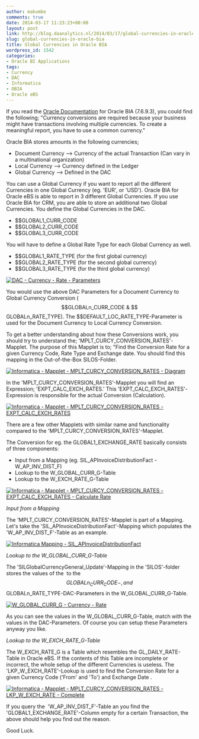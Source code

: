 ```yaml
---
author: makumbe
comments: true
date: 2014-03-17 11:23:23+00:00
layout: post
link: http://blog.daanalytics.nl/2014/03/17/global-currencies-in-oracle-bia/
slug: global-currencies-in-oracle-bia
title: Global Currencies in Oracle BIA
wordpress_id: 1542
categories:
- Oracle BI Applications
tags:
- Currency
- DAC
- Informatica
- OBIA
- Oracle eBS
---
```


If you read the [Oracle Documentation](http://docs.oracle.com/cd/E20490_01/bia.7963/e19039/anyimp_oracle_apps.htm#BABJJJHF) for Oracle BIA (7.6.9.3), you could find the following; "Currency conversions are required because your business might have transactions involving multiple currencies. To create a meaningful report, you have to use a common currency."

Oracle BIA stores amounts in the following currencies;

- Document Currency --> Currency of the actual Transaction (Can vary in a multinational organization)
- Local Currency --> Currency defined in the Ledger
- Global Currency --> Defined in the DAC

You can use a Global Currency if you want to report all the different Currencies in one Global Currency (eg. 'EUR', or 'USD'). Oracle BIA for Oracle eBS is able to report in 3 different Global Currencies. If you use Oracle BIA for CRM, you are able to store an additional two Global Currencies. You define the Global Currencies in the DAC.

- $$GLOBAL1_CURR_CODE
- $$GLOBAL2_CURR_CODE
- $$GLOBAL3_CURR_CODE

You will have to define a Global Rate Type for each Global Currency as well.

- $$GLOBAL1_RATE_TYPE (for the first global currency)
- $$GLOBAL2_RATE_TYPE (for the second global currency)
- $$GLOBAL3_RATE_TYPE (for the third global currency)

[![DAC - Currency - Rate - Parameters](http://obibb.files.wordpress.com/2014/03/dac-currency-rate-parameters.png?w=300)](http://obibb.files.wordpress.com/2014/03/dac-currency-rate-parameters.png)

You would use the above DAC Parameters for a Document Currency to Global Currency Conversion ($$GLOBALn_CURR_CODE & $$GLOBALn_RATE_TYPE). The $$DEFAULT_LOC_RATE_TYPE-Parameter is used for the Document Currency to Local Currency Conversion.

To get a better understanding about how these Conversions work, you should try to understand the; 'MPLT_CURCY_CONVERSION_RATES'-Mapplet. The purpose of this Mapplet is to; "Find the Conversion Rate for a given Currency Code, Rate Type and Exchange date. You should find this mapping in the Out-of-the-Box SILOS-Folder.

[![Informatica - Mapplet - MPLT_CURCY_CONVERSION_RATES - Diagram](http://obibb.files.wordpress.com/2014/03/informatica-mapplet-mplt_curcy_conversion_rates-lkp_w_exch_rate-diagram.png?w=300)](http://obibb.files.wordpress.com/2014/03/informatica-mapplet-mplt_curcy_conversion_rates-lkp_w_exch_rate-diagram.png)

In the 'MPLT_CURCY_CONVERSION_RATES'-Mapplet you will find an Expression; 'EXPT_CALC_EXCH_RATES.' This 'EXPT_CALC_EXCH_RATES'-Expression is responsible for the actual Conversion (Calculation).

[![Informatica - Mapplet - MPLT_CURCY_CONVERSION_RATES - EXPT_CALC_EXCH_RATES](http://obibb.files.wordpress.com/2014/03/informatica-mapplet-mplt_curcy_conversion_rates-expt_calc_exch_rates.png?w=300)](http://obibb.files.wordpress.com/2014/03/informatica-mapplet-mplt_curcy_conversion_rates-expt_calc_exch_rates.png)

There are a few other Mapplets with similar name and functionality compared to the 'MPLT_CURCY_CONVERSION_RATES'-Mapplet.

The Conversion for eg. the GLOBAL1_EXCHANGE_RATE basically consists of three components:

- Input from a Mapping (eg. SIL_APInvoiceDistributionFact - W_AP_INV_DIST_F)
- Lookup to the W_GLOBAL_CURR_G-Table
- Lookup to the W_EXCH_RATE_G-Table

[![Informatica - Mapplet - MPLT_CURCY_CONVERSION_RATES - EXPT_CALC_EXCH_RATES - Calculate Rate](http://obibb.files.wordpress.com/2014/03/informatica-mapplet-mplt_curcy_conversion_rates-expt_calc_exch_rates-calculate-rate.png?w=300)](http://obibb.files.wordpress.com/2014/03/informatica-mapplet-mplt_curcy_conversion_rates-expt_calc_exch_rates-calculate-rate.png)

_Input from a Mapping_

The 'MPLT_CURCY_CONVERSION_RATES'-Mapplet is part of a Mapping. Let's take the 'SIL_APInvoiceDistributionFact'-Mapping which populates the 'W_AP_INV_DIST_F'-Table as an example.

[![Informatica Mapping - SIL_APInvoiceDistributionFact](http://obibb.files.wordpress.com/2014/03/informatica-mapping-sil_apinvoicedistributionfact.png?w=300)](http://obibb.files.wordpress.com/2014/03/informatica-mapping-sil_apinvoicedistributionfact.png)

_Lookup to the W_GLOBAL_CURR_G-Table_

The 'SILGlobalCurrencyGeneral_Update'-Mapping in the 'SILOS'-folder stores the values of the  to the $$GLOBALn_CURR_CODE-, and $$GLOBALn_RATE_TYPE-DAC-Parameters in the W_GLOBAL_CURR_G-Table.

[![W_GLOBAL_CURR_G - Currency - Rate](http://obibb.files.wordpress.com/2014/03/w_global_curr_g-currency-rate.png?w=300)](http://obibb.files.wordpress.com/2014/03/w_global_curr_g-currency-rate.png)

As you can see the values in the W_GLOBAL_CURR_G-Table, match with the values in the DAC-Parameters. Of course you can setup these Parameters anyway you like.

_Lookup to the W_EXCH_RATE_G-Table_

The W_EXCH_RATE_G is a Table which resembles the GL_DAILY_RATE-Table in Oracle eBS. If the contents of this Table are incomplete or incorrect, the whole setup of the different Currencies is useless. The 'LKP_W_EXCH_RATE'-Lookup is used to find the Conversion Rate for a given Currency Code ('From' and 'To') and Exchange Date .

[![Informatica - Mapplet - MPLT_CURCY_CONVERSION_RATES - LKP_W_EXCH_RATE - Complete](http://obibb.files.wordpress.com/2014/03/informatica-mapplet-mplt_curcy_conversion_rates-lkp_w_exch_rate-complete.png?w=300)](http://obibb.files.wordpress.com/2014/03/informatica-mapplet-mplt_curcy_conversion_rates-lkp_w_exch_rate-complete.png)



If you query the  'W_AP_INV_DIST_F'-Table an you find the 'GLOBAL1_EXCHANGE_RATE'-Column empty for a certain Transaction, the above should help you find out the reason.

Good Luck.
